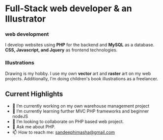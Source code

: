 #  Full-Stack  web developer & an Illustrator
### web development
I develop websites using **PHP** for the backend and **MySQL** as a database. **CSS, Javascript, and Jquery** as frontend technologies.
### Illustrations
Drawing is my hobby. I use my own **vector** art and **raster** art on my web projects. Additionally, I'm doing children's book illustrations as a freelancer.
## Current Highlights
- 🔭 I’m currently working on my own warehouse management project
- 🌱 I’m currently learning further MVC PHP frameworks and beginner nodeJS
- 👯 I’m looking to collaborate on PHP based web project.
- 💬 Ask me about PHP.
- 📫 How to reach me: sandeephimasha@gmail.com

